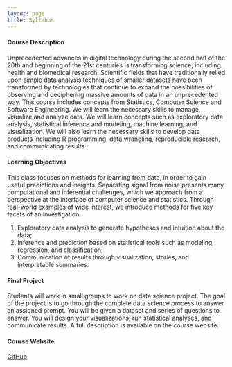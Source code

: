 ```yaml
---
layout: page
title: Syllabus
---
```


#### Course Description
Unprecedented advances in digital technology during the second half of the 20th and beginning of the 21st centuries is transforming science, including health and biomedical research. Scientific fields that have traditionally relied upon simple data analysis techniques of smaller datasets have been transformed by technologies that continue to expand the possibilities of observing and deciphering massive amounts of data in an unprecedented way. This course includes concepts from Statistics, Computer Science and Software Engineering. We will learn the necessary skills to manage, visualize and analyze data. We will learn concepts such as exploratory data analysis, statistical inference and modeling, machine learning, and visualization. We will also learn the necessary skills to develop data products including R programming, data wrangling, reproducible research, and communicating results.


#### Learning Objectives
This class focuses on methods for learning from data, in order to gain useful predictions and insights. Separating signal from noise presents many computational and inferential challenges, which we approach from a perspective at the interface of computer science and statistics. Through real-world examples of wide interest, we introduce methods for five key facets of an investigation:

1) Exploratory data analysis to generate hypotheses and intuition about the data;
2) Inference and prediction based on statistical tools such as modeling, regression, and classification;
3) Communication of results through visualization, stories, and interpretable summaries.

#### Final Project 
Students will work in small groups to work on data science project. The goal of the project is to go through the complete data science process to answer an assigned prompt. You will be given a dataset and series of questions to answer. You will design your visualizations, run statistical analyses, and communicate results. A full description is available on the course website.

#### Course Website
[GitHub](http://mlcourseukzn.github.io/)
